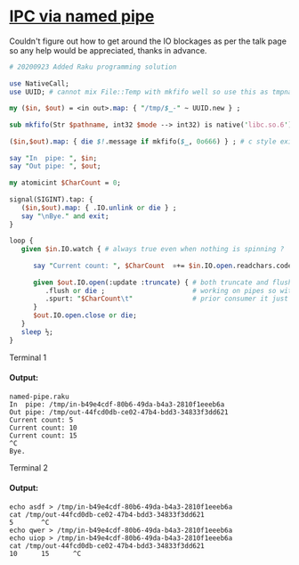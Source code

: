 [1]: https://rosettacode.org/wiki/IPC_via_named_pipe

# [IPC via named pipe][1]

Couldn't figure out how to get around the IO blockages as per the talk page so any help would be appreciated, thanks in advance.

```perl
# 20200923 Added Raku programming solution
 
use NativeCall;
use UUID; # cannot mix File::Temp with mkfifo well so use this as tmpnam
 
my ($in, $out) = <in out>.map: { "/tmp/$_-" ~ UUID.new } ;
 
sub mkfifo(Str $pathname, int32 $mode --> int32) is native('libc.so.6') is symbol('mkfifo') {*}
 
($in,$out).map: { die $!.message if mkfifo($_, 0o666) } ; # c style exit code
 
say "In  pipe: ", $in;
say "Out pipe: ", $out;
 
my atomicint $CharCount = 0;
 
signal(SIGINT).tap: {
   ($in,$out).map: { .IO.unlink or die } ;
   say "\nBye." and exit;
}
 
loop {
   given $in.IO.watch { # always true even when nothing is spinning ?
 
      say "Current count: ", $CharCount  ⚛+= $in.IO.open.readchars.codes;
 
      given $out.IO.open(:update :truncate) { # both truncate and flush aren't
         .flush or die ;                      # working on pipes so without a
         .spurt: "$CharCount\t"               # prior consumer it just appends
      }
      $out.IO.open.close or die;
   }
   sleep ½;
}
```


Terminal 1


#### Output:
```
named-pipe.raku
In  pipe: /tmp/in-b49e4cdf-80b6-49da-b4a3-2810f1eeeb6a
Out pipe: /tmp/out-44fcd0db-ce02-47b4-bdd3-34833f3dd621
Current count: 5
Current count: 10
Current count: 15
^C
Bye.
```


Terminal 2


#### Output:
```
echo asdf > /tmp/in-b49e4cdf-80b6-49da-b4a3-2810f1eeeb6a
cat /tmp/out-44fcd0db-ce02-47b4-bdd3-34833f3dd621
5       ^C
echo qwer > /tmp/in-b49e4cdf-80b6-49da-b4a3-2810f1eeeb6a
echo uiop > /tmp/in-b49e4cdf-80b6-49da-b4a3-2810f1eeeb6a
cat /tmp/out-44fcd0db-ce02-47b4-bdd3-34833f3dd621      
10      15      ^C
```
